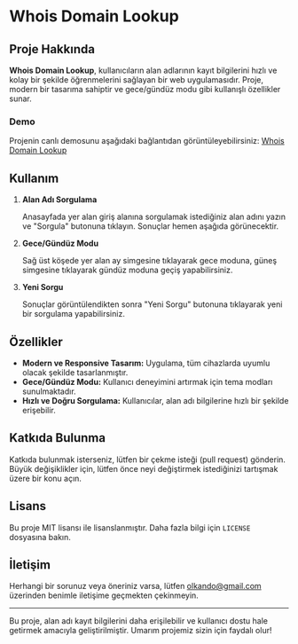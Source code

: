 <h1>Whois Domain Lookup</h1>

<h2>Proje Hakkında</h2>

<p>
    <strong>Whois Domain Lookup</strong>, kullanıcıların alan adlarının kayıt bilgilerini hızlı ve kolay bir şekilde öğrenmelerini sağlayan bir web uygulamasıdır. Proje, modern bir tasarıma sahiptir ve gece/gündüz modu gibi kullanışlı özellikler sunar.
</p>

<h3>Demo</h3>
<p>
    Projenin canlı demosunu aşağıdaki bağlantıdan görüntüleyebilirsiniz:
    <a href="https://whois.olkando.com/" target="_blank">Whois Domain Lookup</a>
</p>
<h2>Kullanım</h2>
<ol>
    <li>
        <strong>Alan Adı Sorgulama</strong>
        <p>
            Anasayfada yer alan giriş alanına sorgulamak istediğiniz alan adını yazın ve "Sorgula" butonuna tıklayın. Sonuçlar hemen aşağıda görünecektir.
        </p>
    </li>
    <li>
        <strong>Gece/Gündüz Modu</strong>
        <p>
            Sağ üst köşede yer alan ay simgesine tıklayarak gece moduna, güneş simgesine tıklayarak gündüz moduna geçiş yapabilirsiniz.
        </p>
    </li>
    <li>
        <strong>Yeni Sorgu</strong>
        <p>
            Sonuçlar görüntülendikten sonra "Yeni Sorgu" butonuna tıklayarak yeni bir sorgulama yapabilirsiniz.
        </p>
    </li>
</ol>

<h2>Özellikler</h2>
<ul>
    <li><strong>Modern ve Responsive Tasarım:</strong> Uygulama, tüm cihazlarda uyumlu olacak şekilde tasarlanmıştır.</li>
    <li><strong>Gece/Gündüz Modu:</strong> Kullanıcı deneyimini artırmak için tema modları sunulmaktadır.</li>
    <li><strong>Hızlı ve Doğru Sorgulama:</strong> Kullanıcılar, alan adı bilgilerine hızlı bir şekilde erişebilir.</li>
</ul>

<h2>Katkıda Bulunma</h2>
<p>
    Katkıda bulunmak isterseniz, lütfen bir çekme isteği (pull request) gönderin. Büyük değişiklikler için, lütfen önce neyi değiştirmek istediğinizi tartışmak üzere bir konu açın.
</p>

<h2>Lisans</h2>
<p>
    Bu proje MIT lisansı ile lisanslanmıştır. Daha fazla bilgi için <code>LICENSE</code> dosyasına bakın.
</p>

<h2>İletişim</h2>
<p>
    Herhangi bir sorunuz veya öneriniz varsa, lütfen <a href="mailto:olkando@gmail.com">olkando@gmail.com</a> üzerinden benimle iletişime geçmekten çekinmeyin.
</p>

<hr>

<p>
    Bu proje, alan adı kayıt bilgilerini daha erişilebilir ve kullanıcı dostu hale getirmek amacıyla geliştirilmiştir. Umarım projemiz sizin için faydalı olur!
</p>

</body>
</html>
